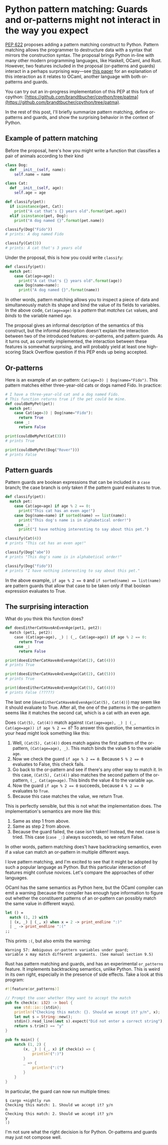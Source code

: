 # Python pattern matching: Guards and or-patterns might not interact in the way you expect

[PEP 622](https://www.python.org/dev/peps/pep-0622/) proposes adding a pattern matching construct to Python. Pattern matching allows the programmer to destructure data with a syntax that mirrors the construction syntax. The proposal brings Python in-line with many other modern programming languages, like Haskell, OCaml, and Rust. However, two features included in the proposal (or-patterns and guards) interact in a perhaps surprising way&mdash;see [this paper](https://hal.inria.fr/hal-01413241/document) for an explanation of this interaction as it relates to OCaml, another language with both or-patterns and guards.

You can try out an in-progress implementation of this PEP at this fork of cpython: [https://github.com/brandtbucher/cpython/tree/patma](https://github.com/brandtbucher/cpython/tree/patma).

In the rest of this post, I'll briefly summarize pattern matching, define or-patterns and guards, and show the surprising behavior in the context of Python.

## Example of pattern matching

Before the proposal, here's how you might write a function that classifies a pair of animals according to their kind

```python
class Dog:
  def __init__(self, name):
    self.name = name

class Cat:
  def __init__(self, age):
    self.age = age

def classify(pet):
  if isinstance(pet, Cat):
    print("A cat that's {} years old".format(pet.age))
  elif isinstance(pet, Dog):
    print("A dog named {}".format(pet.name))

classify(Dog("Fido"))
# prints: A dog named Fido

classify(Cat(3))
# prints: A cat that's 3 years old
```

Under the proposal, this is how you could write `classify`:

```python
def classify(pet):
  match pet:
    case Cat(age=age):
      print("A cat that's {} years old".format(age))
    case Dog(name=name):
      print("A dog named {}".format(name))
```

In other words, pattern matching allows you to inspect a piece of data and simultaneously match its shape and bind the value of its fields to variables. In the above code, `Cat(age=age)` is a _pattern_ that _matches_ `Cat` values, and _binds_ to the variable named `age`.

The proposal gives an informal description of the semantics of this construct, but the informal description doesn't explain the interaction between two of the introduced features: or-patterns, and pattern guards. As it turns out, as currently implemented, the interaction between these features is somewhat surprising, and will probably yield at least one high-scoring Stack Overflow question if this PEP ends up being accepted.

## Or-patterns

Here is an example of an or-pattern: `Cat(age=3) | Dog(name="Fido")`. This pattern matches either three-year-old cats or dogs named Fido. In practice:

```python
# I have a three-year-old cat and a dog named Fido.
# This function returns true if the pet could be mine.
def couldBeMyPet(pet):
  match pet:
    case Cat(age=3) | Dog(name="Fido"):
      return True
    case _:
      return False

print(couldBeMyPet(Cat(3)))
# prints True

print(couldBeMyPet(Dog("Rover")))
# prints False
```

## Pattern guards

Pattern guards are boolean expressions that can be included in a `case` branch; the case branch is only taken if the pattern guard evaluates to true.

```python
def classify(pet):
  match pet:
    case Cat(age=age) if age % 2 == 0:
      print("This cat has an even age!")
    case Dog(name=name) if sorted(name) == list(name):
      print("This dog's name is in alphabetical order!")
    case _:
      print("I have nothing interesting to say about this pet.")

classify(Cat(4))
# prints "This cat has an even age!"

classify(Dog("abe"))
# prints "This dog's name is in alphabetical order!"

classify(Dog("fido"))
# prints "I have nothing interesting to say about this pet."
```

In the above example, `if age % 2 == 0` and `if sorted(name) == list(name)` are pattern guards that allow that case to be taken only if that boolean expression evaluates to True.

## The surprising interaction

What do you think this function does?

```python
def doesEitherCatHaveAnEvenAge(pet1, pet2):
  match (pet1, pet2):
    case (Cat(age=age), _) | (_, Cat(age=age)) if age % 2 == 0:
      return True
    case _:
      return False

print(doesEitherCatHaveAnEvenAge(Cat(2), Cat(4)))
# prints True

print(doesEitherCatHaveAnEvenAge(Cat(2), Cat(5)))
# prints True

print(doesEitherCatHaveAnEvenAge(Cat(5), Cat(4)))
# prints False (?????)
```

The last one (`doesEitherCatHaveAnEvenAge(Cat(5), Cat(4))`) may seem like it should evaluate to True. After all, the one of the patterns in the or-pattern seems like it matches the second cat, which is a cat with an even age.

Does `(Cat(5), Cat(4))` match against `(Cat(age=age), _) | (_, Cat(age=age)) if age % 2 == 0`? To answer this question, the semantics in your head might look something like this:

  1. Well, `(Cat(5), Cat(4))` does match agains the first pattern of the or-pattern, `(Cat(age=age), _)`. This match binds the value 5 to the variable `age`.
  2. Now we check the guard `if age % 2 == 0`. Because `5 % 2 == 0` evaluates to False, this check fails.
  3. Go back to the or-pattern and see if there's any other way to match it. In this case, `(Cat(5), Cat(4))` also matches the second pattern of the or-pattern, `(_, Cat(age=age)`. This binds the value 4 to the variable `age`.
  4. Now the guard `if age % 2 == 0` succeeds, because `4 % 2 == 0` evaluates to `True`.
  5. Because this case matches the value, we return True.

This is perfectly sensible, but this is not what the implementation does. The implementation's semantics are more like this:

  1. Same as step 1 from above.
  2. Same as step 2 from above.
  3. Because the guard failed, the case isn't taken! Instead, the next case is tried. This case (`case _:`) always succeeds, so we return False.

In other words, pattern matching does't have backtracking semantics, even if a value can match an or-pattern in multiple different ways.

I love pattern matching, and I'm excited to see that it might be adopted by such a popular language as Python. But this particular interaction of features might confuse novices. Let's compare the approaches of other languages.

OCaml has the same semantics as Python here, but the OCaml compiler can emit a warning (because the compiler has enough type information to figure out whether the constituent patterns of an or-pattern can possibly match the same value in different ways).

```ocaml
let () =
  match (1, 2) with
  | (x, _) | (_, x) when x = 2 -> print_endline ":)"
  | _ -> print_endline ":("
;;
```

This prints `:(`, but also emits the warning:

```
Warning 57: Ambiguous or-pattern variables under guard;
variable x may match different arguments. (See manual section 9.5)
```

Rust has pattern matching and guards, and has an experimental `or_patterns` feature. It implements backtracking semantics, unlike Python. This is weird in its own right, especially in the presence of side effects. Take a look at this program:

```rust
#![feature(or_patterns)]

// Prompt the user whether they want to accept the match
pub fn check(x: i32) -> bool {
    use std::io::{stdin};
    println!("Checking this match: {}. Should we accept it? y/n", x);
    let mut s = String::new();
    stdin().read_line(&mut s).expect("Did not enter a correct string");
    return s.trim() == "y"
}

pub fn main() {
    match (1, 2) {
        (x, _) | (_, x) if check(x) => {
            println!(":)")
        }
        _ => {
            println!(":(")
        }
    }
}
```

In particular, the guard can now run multiple times:

```
$ cargo +nightly run
Checking this match: 1. Should we accept it? y/n
n
Checking this match: 2. Should we accept it? y/n
y
:)
```

I'm not sure what the right decision is for Python. Or-patterns and guards may just not compose well.
